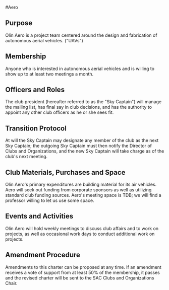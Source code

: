 #Aero

## Purpose
Olin Aero is a project team centered around the design and fabrication of autonomous aerial vehicles. ("UAVs")

## Membership 
Anyone who is interested in autonomous aerial vehicles and is willing to show up to at least two meetings a month.

## Officers and Roles
The club president (hereafter referred to as the "Sky Captain") will manage the mailing list, has final say in club decisions, and has the authority to appoint any other club officers as he or she sees fit.

## Transition Protocol
At will the Sky Captain may designate any member of the club as the next Sky Captain; the outgoing Sky Captain must then notify the Director of Clubs and Organizations, and the new Sky Captain will take charge as of the club's next meeting.

## Club Materials, Purchases and Space
Olin Aero's primary expenditures are building material for its air vehicles. Aero will seek out funding from corporate sponsors as well as utilizing standard club funding sources.
Aero's meeting space is TDB; we will find a professor willing to let us use some space.

## Events and Activities
Olin Aero will hold weekly meetings to discuss club affairs and to work on projects, as well as occasional work days to conduct additional work on projects.

## Amendment Procedure
Amendments to this charter can be proposed at any time. If an amendment receives a vote of support from at least 50% of the membership, it passes and the revised charter will be sent to the SAC Clubs and Organizations Chair.
